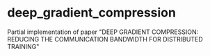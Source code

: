 # deep_gradient_compression
Partial implementation of paper "DEEP GRADIENT COMPRESSION: REDUCING THE COMMUNICATION BANDWIDTH FOR DISTRIBUTED TRAINING"
